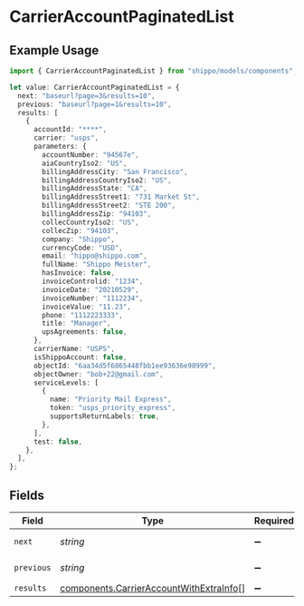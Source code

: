 # CarrierAccountPaginatedList

## Example Usage

```typescript
import { CarrierAccountPaginatedList } from "shippo/models/components";

let value: CarrierAccountPaginatedList = {
  next: "baseurl?page=3&results=10",
  previous: "baseurl?page=1&results=10",
  results: [
    {
      accountId: "****",
      carrier: "usps",
      parameters: {
        accountNumber: "94567e",
        aiaCountryIso2: "US",
        billingAddressCity: "San Francisco",
        billingAddressCountryIso2: "US",
        billingAddressState: "CA",
        billingAddressStreet1: "731 Market St",
        billingAddressStreet2: "STE 200",
        billingAddressZip: "94103",
        collecCountryIso2: "US",
        collecZip: "94103",
        company: "Shippo",
        currencyCode: "USD",
        email: "hippo@shippo.com",
        fullName: "Shippo Meister",
        hasInvoice: false,
        invoiceControlid: "1234",
        invoiceDate: "20210529",
        invoiceNumber: "1112234",
        invoiceValue: "11.23",
        phone: "1112223333",
        title: "Manager",
        upsAgreements: false,
      },
      carrierName: "USPS",
      isShippoAccount: false,
      objectId: "6aa34d5f6865448fbb1ee93636e98999",
      objectOwner: "bob+22@gmail.com",
      serviceLevels: [
        {
          name: "Priority Mail Express",
          token: "usps_priority_express",
          supportsReturnLabels: true,
        },
      ],
      test: false,
    },
  ],
};
```

## Fields

| Field                                                                                              | Type                                                                                               | Required                                                                                           | Description                                                                                        | Example                                                                                            |
| -------------------------------------------------------------------------------------------------- | -------------------------------------------------------------------------------------------------- | -------------------------------------------------------------------------------------------------- | -------------------------------------------------------------------------------------------------- | -------------------------------------------------------------------------------------------------- |
| `next`                                                                                             | *string*                                                                                           | :heavy_minus_sign:                                                                                 | N/A                                                                                                | baseurl?page=3&results=10                                                                          |
| `previous`                                                                                         | *string*                                                                                           | :heavy_minus_sign:                                                                                 | N/A                                                                                                | baseurl?page=1&results=10                                                                          |
| `results`                                                                                          | [components.CarrierAccountWithExtraInfo](../../models/components/carrieraccountwithextrainfo.md)[] | :heavy_minus_sign:                                                                                 | N/A                                                                                                |                                                                                                    |